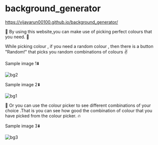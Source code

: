 # background_generator

https://vijayarun00100.github.io/background_generator/

🤟 By using this website,you can make use of picking perfect colours that you need. 🚀

While picking colour , if you need a random colour , then there is a button "Random!" that picks you random combinations of colours ✌️

Sample image 1⬇️


![bg2](https://user-images.githubusercontent.com/64945040/227693503-2930d238-27b3-4a25-859e-b05067b36e72.png)


Sample image 2⬇️


![bg1](https://user-images.githubusercontent.com/64945040/227693610-504cc459-e454-4acd-b92e-872a1f1599b0.png)


🤙 Or you can use the colour picker to see different combinations of your choice .That is you can see how good the combination of colour that you have picked from the colour picker. 🔥

Sample image 3⬇️



![bg3](https://user-images.githubusercontent.com/64945040/227693751-2e79f15d-c761-44d3-96cb-286f0ca2b4a1.png)
